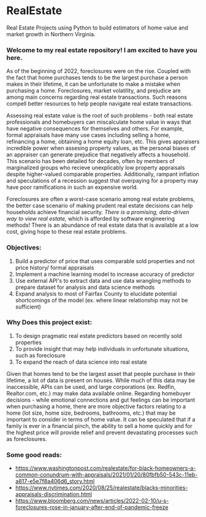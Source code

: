 # RealEstate
Real Estate Projects using Python to build estimators of home value and market growth in Northern Virginia. 

 ### Welcome to my real estate repository! I am excited to have you here. 

 As of the beginning of 2022, foreclosures were on the rise. Coupled with the fact that home purchases tends to be the largest purchase a person makes in their lifetime, it can be unfortunate to make a mistake when purchasing a home. Foreclosures, market volatility, and prejudice are among main concerns regarding real estate transactions. Such reasons compell better resources to help people navigate real estate transactions.
 
 Assessing real estate value is the root of such problems - both real estate professionals and homebuyers can miscalculate home value in ways that have negative consequences for themselves and others. For example, formal appraisals have many use cases including selling a home, refinancing a home, obtaining a home equity loan, etc. This gives appraisers incredible power when assesing property values, as the personal biases of an appraiser can generate prejudice that negatively affects a household. This scenario has been detailed for decades, often by members of marginalized groups who recieve unexplicably low property appraisals despite higher-valued comparable properties. Additionally, rampant inflation and speculations of a recession suggest that overpaying for a property may have poor ramifications in such an expensive world.
 
 Foreclosures are often a worst-case scenario among real estate problems, the better case scenario of making prudent real estate decisions can help households achieve financial security. *There is a promising, data-driven way to view real estate,* which is afforded by software engineering methods! There is an abundance of real estate data that is available at a low cost, giving hope to these real estate problems.
 
 ### Objectives:
 1. Build a predictor of price that uses comparable sold properties and not price history/ formal appraisals
 2. Implement a machine learning model to increase accuracy of predictor
 3. Use external API's to extract data and use data wrangling methods to prepare dataset for analysis and data science methods
 4. Expand analysis to most of Fairfax County to elucidate potential shortcomings of the model (ex. where linear relationship may not be sufficient)

 ### Why Does this project exist: 
 1. To design pragmatic real estate predictors based on recently sold properties
 2. To provide insight that may help individuals in unfortunate situations, such as foreclosure
 3. To expand the reach of data science into real estate

 Given that homes tend to be the largest asset that people purchase in their lifetime, a lot of data is present on houses. While much of this data may be inaccessible, APIs can be used, and large corporations (ex. Redfin, Realtor.com, etc.) may make data available online. Regarding homebuyer decisions - while emotional connections and gut feelings can be important when purchasing a home, there are more objective factors relating to a home (lot size, home size, bedrooms, bathrooms, etc.) that may be important to consider in terms of home value. It can be speculated that if a family is ever in a financial pinch, the ability to sell a home quickly and for the highest price will provide relief and prevent devastating processes such as foreclosures.

 ### Some good reads: 
   - https://www.washingtonpost.com/realestate/for-black-homeowners-a-common-conundrum-with-appraisals/2021/01/20/80fbfb50-543c-11eb-a817-e5e7f8a406d6_story.html
   - https://www.nytimes.com/2020/08/25/realestate/blacks-minorities-appraisals-discrimination.html
   - https://www.bloomberg.com/news/articles/2022-02-10/u-s-foreclosures-rose-in-january-after-end-of-pandemic-freeze
